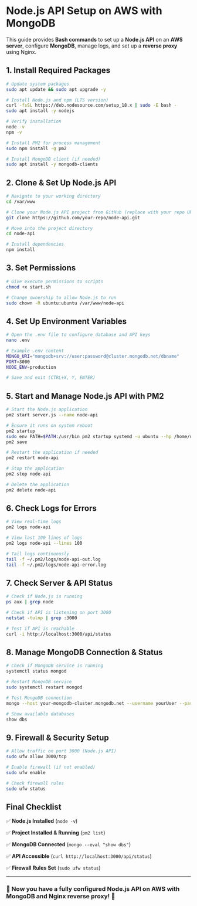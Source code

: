 # Node.js API Setup on AWS with MongoDB

This guide provides **Bash commands** to set up a **Node.js API** on an **AWS server**, configure **MongoDB**, manage logs, and set up a **reverse proxy** using Nginx.

## 1. Install Required Packages
```bash
# Update system packages
sudo apt update && sudo apt upgrade -y  

# Install Node.js and npm (LTS version)
curl -fsSL https://deb.nodesource.com/setup_18.x | sudo -E bash -  
sudo apt install -y nodejs  

# Verify installation
node -v  
npm -v  

# Install PM2 for process management  
sudo npm install -g pm2  

# Install MongoDB client (if needed)
sudo apt install -y mongodb-clients  
```

## 2. Clone & Set Up Node.js API
```bash
# Navigate to your working directory
cd /var/www  

# Clone your Node.js API project from GitHub (replace with your repo URL)
git clone https://github.com/your-repo/node-api.git  

# Move into the project directory
cd node-api  

# Install dependencies
npm install  
```

## 3. Set Permissions
```bash
# Give execute permissions to scripts
chmod +x start.sh  

# Change ownership to allow Node.js to run
sudo chown -R ubuntu:ubuntu /var/www/node-api  
```

## 4. Set Up Environment Variables
```bash
# Open the .env file to configure database and API keys
nano .env  

# Example .env content
MONGO_URI="mongodb+srv://user:password@cluster.mongodb.net/dbname"
PORT=3000
NODE_ENV=production  

# Save and exit (CTRL+X, Y, ENTER)
```

## 5. Start and Manage Node.js API with PM2
```bash
# Start the Node.js application
pm2 start server.js --name node-api  

# Ensure it runs on system reboot
pm2 startup  
sudo env PATH=$PATH:/usr/bin pm2 startup systemd -u ubuntu --hp /home/ubuntu  
pm2 save  

# Restart the application if needed
pm2 restart node-api  

# Stop the application
pm2 stop node-api  

# Delete the application
pm2 delete node-api  
```

## 6. Check Logs for Errors
```bash
# View real-time logs
pm2 logs node-api  

# View last 100 lines of logs
pm2 logs node-api --lines 100  

# Tail logs continuously
tail -f ~/.pm2/logs/node-api-out.log  
tail -f ~/.pm2/logs/node-api-error.log  
```

## 7. Check Server & API Status
```bash
# Check if Node.js is running
ps aux | grep node  

# Check if API is listening on port 3000
netstat -tulnp | grep :3000  

# Test if API is reachable
curl -i http://localhost:3000/api/status  
```

## 8. Manage MongoDB Connection & Status
```bash
# Check if MongoDB service is running
systemctl status mongod  

# Restart MongoDB service
sudo systemctl restart mongod  

# Test MongoDB connection
mongo --host your-mongodb-cluster.mongodb.net --username yourUser --password yourPassword  

# Show available databases
show dbs  
```

## 9. Firewall & Security Setup
```bash
# Allow traffic on port 3000 (Node.js API)
sudo ufw allow 3000/tcp  

# Enable firewall (if not enabled)
sudo ufw enable  

# Check firewall rules
sudo ufw status  
```


## Final Checklist
✅ **Node.js Installed** (`node -v`)

✅ **Project Installed & Running** (`pm2 list`)

✅ **MongoDB Connected** (`mongo --eval "show dbs"`)

✅ **API Accessible** (`curl http://localhost:3000/api/status`)

✅ **Firewall Rules Set** (`sudo ufw status`)

---
### 🎯 Now you have a fully configured **Node.js API on AWS** with **MongoDB** and **Nginx reverse proxy**! 🚀
